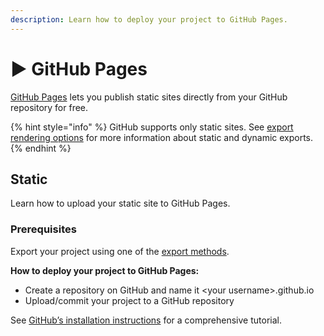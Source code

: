 ```yaml
---
description: Learn how to deploy your project to GitHub Pages.
---
```


# ▶️ GitHub Pages

[GitHub Pages](https://docs.github.com/en/pages/getting-started-with-github-pages/about-github-pages) lets you publish static sites directly from your GitHub repository for free.

{% hint style="info" %}
GitHub supports only static sites. See [export rendering options](./#export-rendering-options) for more information about static and dynamic exports.
{% endhint %}

## Static

Learn how to upload your static site to GitHub Pages.

### Prerequisites

Export your project using one of the [export methods](./#exporting).

**How to deploy your project to GitHub Pages:**

* Create a repository on GitHub and name it \<your username>.github.io
* Upload/commit your project to a GitHub repository

See [GitHub’s installation instructions](https://pages.github.com/) for a comprehensive tutorial.
